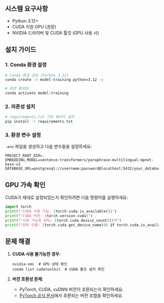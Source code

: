 ## 시스템 요구사항

- Python 3.12+
- CUDA 지원 GPU (권장)
- NVIDIA 드라이버 및 CUDA 툴킷 (GPU 사용 시)

## 설치 가이드

### 1. Conda 환경 설정

```bash
# Conda 환경 생성 (Python 3.12)
conda create -n model-training python=3.12 -y

# 환경 활성화
conda activate model-training
```

### 2. 의존성 설치

```bash
# requirements.txt 기반 패키지 설치
pip install -r requirements.txt
```

### 3. 환경 변수 설정

`.env` 파일을 생성하고 다음 변수들을 설정하세요:

```
PROJECT_ROOT_DIR=.
EMBEDDING_MODEL=sentence-transformers/paraphrase-multilingual-mpnet-base-v2
DATABASE_URL=postgresql://username:password@localhost:5432/your_database
```


## GPU 가속 확인

CUDA가 제대로 설정되었는지 확인하려면 다음 명령어를 실행하세요:

```python
import torch
print(f"CUDA 사용 가능: {torch.cuda.is_available()}")
print(f"CUDA 버전: {torch.version.cuda}")
print(f"사용 가능한 GPU: {torch.cuda.device_count()}개")
print(f"GPU 이름: {torch.cuda.get_device_name(0) if torch.cuda.is_available() else 'N/A'}")
```

## 문제 해결

1. **CUDA 사용 불가능한 경우**:
   ```
   nvidia-smi  # GPU 상태 확인
   conda list cudatoolkit  # CUDA 툴킷 설치 확인
   ```

2. **버전 호환성 문제**:
   - PyTorch, CUDA, cuDNN 버전이 호환되는지 확인하세요.
   - [PyTorch 공식 문서](https://pytorch.org/get-started/previous-versions/)에서 호환되는 버전 조합을 확인하세요.
